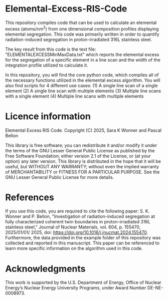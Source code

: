 # Elemental-Excess-RIS-Code
This repository compiles code that can be used to calculate an elemental excess (atoms/nm<sup>2</sup>) from one dimensional composition profiles displaying elemental segregation. This code was primarily written in order to quantify radiation-induced segregation in proton-irradiated 316L stainless steel.

The key result from this code is the text file: "ELEMENTALEXCESSMinMaxData.txt" which reports the elemental excess for the segregation of a specific element in a line scan and the width of the integration profile utilized to calculate it. 

In this repository, you will find the core python code, which compiles all of the necessary functions utilized in the elemental excess algorithm. You will also find scripts for 4 different use cases: 
(1) A single line scan of a single element
(2) A single line scan with multiple elements
(3) Multiple line scans with a single element
(4) Multiple line scans with multiple elements

# Licence information

Elemental Excess RIS Code. Copyright (C) 2025, Sara K Wonner and Pascal Bellon

This library is free software; you can redistribute it and/or modify it under the terms of the GNU Lesser General Public License as published by the Free Software Foundation; either version 2.1 of the License, or (at your option) any later version. This library is distributed in the hope that it will be useful, but WITHOUT ANY WARRANTY; without even the implied warranty of MERCHANTABILITY or FITNESS FOR A PARTICULAR PURPOSE. See the GNU Lesser General Public License for more details.

# References
If you use this code, you are required to cite the following paper: S. K. Wonner and P. Bellon, "Investigation of radiation-induced segregation at fully characterized coherent twin boundaries in proton-irradiated 316L stainless steel," Journal of Nuclear Materials, vol. 604, p. 155470, 2025/01/01/ 2025, doi: https://doi.org/10.1016/j.jnucmat.2024.155470. Furthermore, the data provided in the example folder of this repository was collected and reported in this manuscript. This paper can be referenced to learn more specific information on the algorithm used in this code.

# Acknowledgments
This work is supported by the U.S. Department of Energy, Office of Nuclear Energy’s Nuclear Energy University Programs, under Award Number DE-NE-0008973.
